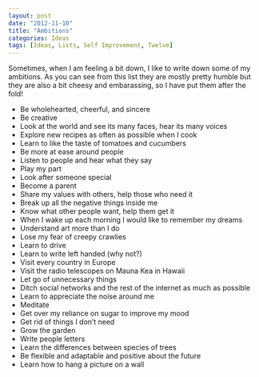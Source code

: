 ```yaml
---
layout: post
date: "2012-11-10"
title: "Ambitions"
categories: Ideas
tags: [Ideas, Lists, Self Improvement, Twelve]
---
```


Sometimes, when I am feeling a bit down, I like to write down some of my ambitions. As you can see from this list they are mostly pretty humble but they are also a bit cheesy and embarassing, so I have put them after the fold!

* Be wholehearted, cheerful, and sincere
* Be creative
* Look at the world and see its many faces, hear its many voices
* Explore new recipes as often as possible when I cook
* Learn to like the taste of tomatoes and cucumbers
* Be more at ease around people
* Listen to people and hear what they say
* Play my part
* Look after someone special
* Become a parent
* Share my values with others, help those who need it
* Break up all the negative things inside me
* Know what other people want, help them get it
* When I wake up each morning I would like to remember my dreams
* Understand art more than I do
* Lose my fear of creepy crawlies
* Learn to drive
* Learn to write left handed (why not?)
* Visit every country in Europe
* Visit the radio telescopes on Mauna Kea in Hawaii
* Let go of unnecessary things
* Ditch social networks and the rest of the internet as much as possible
* Learn to appreciate the noise around me
* Meditate
* Get over my reliance on sugar to improve my mood
* Get rid of things I don’t need
* Grow the garden
* Write people letters
* Learn the differences between species of trees
* Be flexible and adaptable and positive about the future
* Learn how to hang a picture on a wall